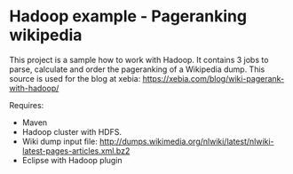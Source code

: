 # Hadoop example - Pageranking wikipedia

This project is a sample how to work with Hadoop. 
It contains 3 jobs to parse, calculate and order the pageranking of a Wikipedia dump.
This source is used for the blog at xebia: https://xebia.com/blog/wiki-pagerank-with-hadoop/

Requires:
* Maven
* Hadoop cluster with HDFS.
* Wiki dump input file: http://dumps.wikimedia.org/nlwiki/latest/nlwiki-latest-pages-articles.xml.bz2
* Eclipse with Hadoop plugin
